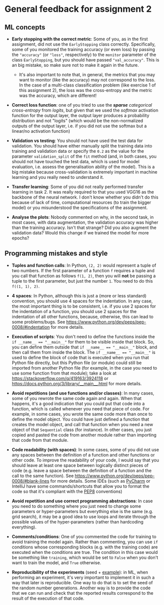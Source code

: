 # General feedback for assignment 2

## ML concepts

- **Early stopping with the correct metric**: Some of you, as in the first assignment, did not use the `EarlyStopping` class correctly. Specifically, some of you monitored the training accuracy (or even loss) by passing the `"accuracy"` (or `"loss"`, respectively) to the `monitor` parameter of the class `EarlyStopping`, but you should have passed `"val_accuracy"`. This is an big mistake, so make sure not to make it again in the future. 

    - It's also important to note that, in general, the metrics that you may want to monitor (like the accuracy) may not correspond to the loss. In the case of a multi-class classification problem (like exercise 1 of this assignment 2), the loss was the cross-entropy and the metric was the accuracy, which are different! 

- **Correct loss function**: one of you tried to use the _**sparse** categorical cross-entropy_ from _logits_, but given that we used the _softmax_ activation function for the output layer, the output layer produces a probability distribution and not "logits" (which would be the non-normalized outputs of the output layer, i.e. if you did not use the softmax but a linear/no activation function)

- **Validation vs testing**: You should not have used the test data for validation. You should have either manually split the training data into training and validation data or specify the `0.2` as the value for the parameter `validation_split` of the `fit` method (and, in both cases, you should not have touched the test data, which is used for model evaluation, i.e. assess the generalisation ability of the model). This is a big mistake because cross-validation is extremely important in machine learning and you really need to understand it.

- **Transfer learning**: Some of you did not really performed transfer learning in task 2. It was really required to that you used VGG16 as the backbone of the neural network. I don't know whether you didn't do this because of lack of time, computational resources (to train the bigger model) or you misunderstood the specifications of the assignment.

- **Analyse the plots**: Nobody commented on why, in the second task, in most cases, with data augmentation, the validation accuracy was higher than the training accuracy. Isn't that strange? Did you also augment the validation data? Would this change if we trained the model for more epochs?

## Programming mistakes and style

- **Tuples and function calls**: In Python, `(2, 2)` would represent a tuple of two numbers. If the first parameter of a function `f` requires a tuple and you call that function as follows `f(1, 2)`, then you will **not** be passing a tuple to the first parameter, but just the number `1`. You need to do this `f((1, 1), 2)`.

- **4 spaces**: In Python, although this is just a (more or less standard) convention, you should use 4 spaces for the indentation. In any case, the most important thing is to be consistent, i.e. if you use 2 spaces for the indentation of a function, you should use 2 spaces for the indentation of all other functions, because, otherwise, this can lead to some problems/bugs. See https://www.python.org/dev/peps/pep-0008/#indentation for more details.

- **Execution of scripts**: You don't need to define the functions inside the `if __name__ == "__main__"` for them to be visible inside that block. So, you can define them outside that `if __name__ == "__main__"` block, and then call them from inside the block. The `if __name__ == "__main__"` is used to define the block of code that is executed when you run that Python file directly, but this Python file (or module) could still be imported from another Python file (for example, in the case you need to use some function from that module); take a look at https://stackoverflow.com/q/419163/3924118 or https://docs.python.org/3/library/__main__.html for more details.

- **Avoid repetitions (and use functions and/or classes)**: In many cases, some of you rewrote the same code again and again. When that happens, it's a good indication that you could put that code into a function, which is called whenever you need that piece of code. For example, in some cases, you wrote the same code more than once to define the model object. You could have just defined a function that creates the model object, and call that function when you need a new object of that `Sequential` class (for instance). In other cases, you just copied and pasted the code from another module rather than importing that code from that module.

- **Code readability (with spaces)**: In some cases, some of you did not use any spaces between the definition of a function and other functions or other code. To improve the readability of your code, I would say that you should leave at least one space between logically distinct pieces of code (e.g. leave a space between the definition of a function and the call to the same function). See https://www.python.org/dev/peps/pep-0008/#blank-lines for more details. Some IDEs (such as [PyCharm](https://www.jetbrains.com/pycharm/guide/tips/reformat-code/) or IntelliJ have some commands/shortcuts that allow you to format the code so that it's compliant with the [PEP8](https://www.python.org/dev/peps/pep-0008/) conventions)

- **Avoid repetition and use correct programming  abstractions**: In case you need to do something where you just need to change some parameters or hyper-parameters but everything else is the same  (e.g. grid search), it may be a good idea to use loops and iterate through the possible values of the hyper-parameters (rather than hardcoding everything).

- **Comments/conditions**: One of you commented the code for training to avoid training the model again. Rather than commenting, you can use `if` conditions whose corresponding blocks (e.g. with the training code) are executed when the conditions are true. The condition in this case would be something like `training`, which would be set to `False` when you don't want to train the model, and `True` otherwise.

- **Reproducibility of the experiments** (seed + [example](https://stackoverflow.com/help/minimal-reproducible-example)): in ML, when performing an experiment, it's very important to implement it in such a way that later is reproducible. One way to do that is to set the seed of the random number generations. Another way is to provide the code that we can run and check that the reported results correspond to the result of the execution of that code.

